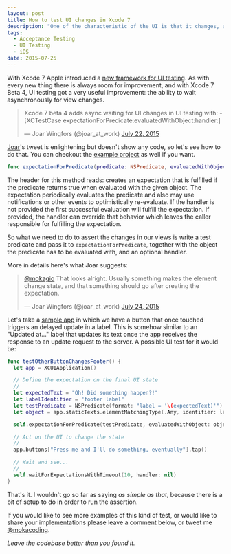 ```yaml
---
layout: post
title: How to test UI changes in Xcode 7
description: "One of the characteristic of the UI is that it changes, and there are scenarios in which writing UI tests to assure that the change has happened correctly can be very valuable for the reliability of our apps. Writing such a test is a bit harder than normal, let's see how to do it."
tags:
  - Acceptance Testing
  - UI Testing
  - iOS
date: 2015-07-25
---
```


With Xcode 7 Apple introduced a [new framework for UI testing](https://mokacoding.com/blog/xcode-7-ui-testing/). As with every new thing there is always room for improvement, and with Xcode 7 Beta 4, UI testing got a very useful improvement: the ability to wait asynchronously for view changes.

<blockquote class="twitter-tweet" lang="en"><p lang="en" dir="ltr">Xcode 7 beta 4 adds async waiting for UI changes in UI testing with: &#10;&#10;-[XCTestCase expectationForPredicate:evaluatedWithObject:handler:]</p>&mdash; Joar Wingfors (@joar_at_work) <a href="https://twitter.com/joar_at_work/status/623716723787587585">July 22, 2015</a></blockquote>
<script async src="//platform.twitter.com/widgets.js" charset="utf-8"></script>

[Joar](https://twitter.com/joar_at_work)'s tweet is enlightening but doesn't show any code, so let's see how to do that. You can checkout the [example project](https://github.com/mokacoding/UI-Test-View-Change) as well if you want.

```swift
func expectationForPredicate(predicate: NSPredicate, evaluatedWithObject object: AnyObject, handler: XCPredicateExpectationHandler?) -> XCTestExpectation
```

The header for this method reads: creates an expectation that is fulfilled if the predicate returns true when evaluated with the given object. The expectation periodically evaluates the predicate and also may use notifications or other events to optimistically re-evaluate. If the handler is not provided the first successful evaluation will fulfill the expectation. If provided, the handler can override that behavior which leaves the caller responsible for fulfilling the expectation.

So what we need to do to assert the changes in our views is write a test predicate and pass it to `expectationForPredicate`, together with the object the predicate has to be evaluated with, and an optional handler.

More in details here's what Joar suggests:

<blockquote class="twitter-tweet" lang="en"><p lang="en" dir="ltr"><a href="https://twitter.com/mokagio">@mokagio</a> That looks alright. Usually something makes the element change state, and that something should go after creating the expectation.</p>&mdash; Joar Wingfors (@joar_at_work) <a href="https://twitter.com/joar_at_work/status/624587295878852608">July 24, 2015</a></blockquote>
<script async src="//platform.twitter.com/widgets.js" charset="utf-8"></script>

Let's take a [sample app](https://github.com/mokacoding/UI-Test-View-Change) in which we have a button that once touched triggers an delayed update in a label. This is somehow similar to an "Updated at..." label that updates its text once the app receives the response to an update request to the server. A possible UI test for it would be:

```swift
func testOtherButtonChangesFooter() {
  let app = XCUIApplication()

  // Define the expectation on the final UI state
  //
  let expectedText = "Oh! Did something happen?!"
  let labelIdentifier = "footer label"
  let testPredicate = NSPredicate(format: "label = '\(expectedText)'")
  let object = app.staticTexts.elementMatchingType(.Any, identifier: labelIdentifier)

  self.expectationForPredicate(testPredicate, evaluatedWithObject: object, handler: nil)

  // Act on the UI to change the state
  //
  app.buttons["Press me and I'll do something, eventually"].tap()

  // Wait and see...
  //
  self.waitForExpectationsWithTimeout(10, handler: nil)
}
```

That's it. I wouldn't go so far as saying _as simple as that_, because there is a bit of setup to do in order to run the assertion.

If you would like to see more examples of this kind of test, or would like to share your implementations please leave a comment below, or tweet me [@mokacoding](https://twitter.com/mokacoding).

_Leave the codebase better than you found it._

